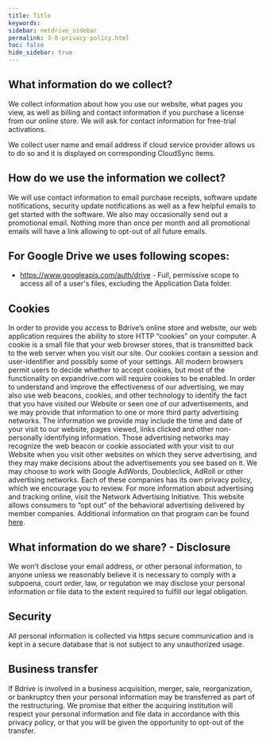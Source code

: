 ```yaml
---
title: Title
keywords:
sidebar: netdrive_sidebar
permalink: 3-8-privacy-policy.html
toc: false
hide_sidebar: true
---
```


What information do we collect?
-------------------------------

We collect information about how you use our website, what pages you view, as well as billing and contact information if you purchase a license from our online store. We will ask for contact information for free-trial activations.

We collect user name and email address if cloud service provider allows us to do so and it is displayed on corresponding CloudSync items.

How do we use the information we collect?
-----------------------------------------

We will use contact information to email purchase receipts, software update notifications, security update notifications as well as a few helpful emails to get started with the software. We also may occasionally send out a promotional email. Nothing more than once per month and all promotional emails will have a link allowing to opt-out of all future emails.

For Google Drive we uses following scopes:
------------------------------------------

- https://www.googleapis.com/auth/drive - Full, permissive scope to access all of a user's files, excluding the Application Data folder.

Cookies
-------

In order to provide you access to Bdrive’s online store and website, our web application requires the ability to store HTTP “cookies” on your computer. A cookie is a small file that your web browser stores, that is transmitted back to the web server when you visit our site. Our cookies contain a session and user-identifier and possibly some of your settings. All modern browsers permit users to decide whether to accept cookies, but most of the functionality on expandrive.com will require cookies to be enabled. In order to understand and improve the effectiveness of our advertising, we may also use web beacons, cookies, and other technology to identify the fact that you have visited our Website or seen one of our advertisements, and we may provide that information to one or more third party advertising networks. The information we provide may include the time and date of your visit to our website, pages viewed, links clicked and other non-personally identifying information. Those advertising networks may recognize the web beacon or cookie associated with your visit to our Website when you visit other websites on which they serve advertising, and they may make decisions about the advertisements you see based on it. We may choose to work with Google AdWords, Doubleclick, AdRoll or other advertising networks. Each of these companies has its own privacy policy, which we encourage you to review. For more information about advertising and tracking online, visit the Network Advertising Initiative. This website allows consumers to “opt out” of the behavioral advertising delivered by member companies. Additional information on that program can be found [here](http://www.networkadvertising.org/choices/).

What information do we share? - Disclosure
------------------------------------------

We won’t disclose your email address, or other personal information, to anyone unless we reasonably believe it is necessary to comply with a subpoena, court order, law, or regulation we may disclose your personal information or file data to the extent required to fulfill our legal obligation.

Security
--------

All personal information is collected via https secure communication and is kept in a secure database that is not subject to any unauthorized usage.

Business transfer
-----------------

If Bdrive is involved in a business acquisition, merger, sale, reorganization, or bankruptcy then your personal information may be transferred as part of the restructuring. We promise that either the acquiring institution will respect your personal information and file data in accordance with this privacy policy, or that you will be given the opportunity to opt-out of the transfer.